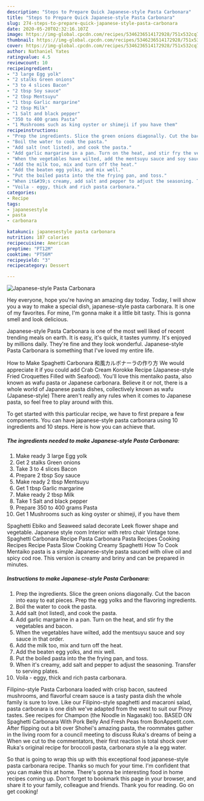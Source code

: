 ```yaml
---
description: "Steps to Prepare Quick Japanese-style Pasta Carbonara"
title: "Steps to Prepare Quick Japanese-style Pasta Carbonara"
slug: 274-steps-to-prepare-quick-japanese-style-pasta-carbonara
date: 2020-05-20T02:32:16.107Z
image: https://img-global.cpcdn.com/recipes/5346236514172928/751x532cq70/japanese-style-pasta-carbonara-recipe-main-photo.jpg
thumbnail: https://img-global.cpcdn.com/recipes/5346236514172928/751x532cq70/japanese-style-pasta-carbonara-recipe-main-photo.jpg
cover: https://img-global.cpcdn.com/recipes/5346236514172928/751x532cq70/japanese-style-pasta-carbonara-recipe-main-photo.jpg
author: Nathaniel Yates
ratingvalue: 4.5
reviewcount: 10
recipeingredient:
- "3 large Egg yolk"
- "2 stalks Green onions"
- "3 to 4 slices Bacon"
- "2 tbsp Soy sauce"
- "2 tbsp Mentsuyu"
- "1 tbsp Garlic margarine"
- "2 tbsp Milk"
- "1 Salt and black pepper"
- "350 to 400 grams Pasta"
- "1 Mushrooms such as king oyster or shimeji if you have them"
recipeinstructions:
- "Prep the ingredients. Slice the green onions diagonally. Cut the bacon into easy to eat pieces. Prep the egg yolks and the flavoring ingredients."
- "Boil the water to cook the pasta."
- "Add salt (not listed), and cook the pasta."
- "Add garlic margarine in a pan. Turn on the heat, and stir fry the vegetables and bacon."
- "When the vegetables have wilted, add the mentsuyu sauce and soy sauce in that order."
- "Add the milk too, mix and turn off the heat."
- "Add the beaten egg yolks, and mix well."
- "Put the boiled pasta into the the frying pan, and toss."
- "When it&#39;s creamy, add salt and pepper to adjust the seasoning. Transfer to serving plates."
- "Voila - eggy, thick and rich pasta carbonara."
categories:
- Recipe
tags:
- japanesestyle
- pasta
- carbonara

katakunci: japanesestyle pasta carbonara 
nutrition: 187 calories
recipecuisine: American
preptime: "PT12M"
cooktime: "PT56M"
recipeyield: "3"
recipecategory: Dessert

---
```



![Japanese-style Pasta Carbonara](https://img-global.cpcdn.com/recipes/5346236514172928/751x532cq70/japanese-style-pasta-carbonara-recipe-main-photo.jpg)

Hey everyone, hope you're having an amazing day today. Today, I will show you a way to make a special dish, japanese-style pasta carbonara. It is one of my favorites. For mine, I'm gonna make it a little bit tasty. This is gonna smell and look delicious.

Japanese-style Pasta Carbonara is one of the most well liked of recent trending meals on earth. It is easy, it's quick, it tastes yummy. It's enjoyed by millions daily. They're fine and they look wonderful. Japanese-style Pasta Carbonara is something that I've loved my entire life.

How to Make Spaghetti Carbonara 和風カルボナーラの作り方 We would appreciate it if you could add Crab Cream Korokke Recipe (Japanese-style Fried Croquettes Filled with Seafood). You&#39;ll love this mentaiko pasta, also known as wafu pasta or Japanese carbonara. Believe it or not, there is a whole world of Japanese pasta dishes, collectively known as wafu (Japanese-style) There aren&#39;t really any rules when it comes to Japanese pasta, so feel free to play around with this.


To get started with this particular recipe, we have to first prepare a few components. You can have japanese-style pasta carbonara using 10 ingredients and 10 steps. Here is how you can achieve that.

<!--inarticleads1-->

##### The ingredients needed to make Japanese-style Pasta Carbonara:

1. Make ready 3 large Egg yolk
1. Get 2 stalks Green onions
1. Take 3 to 4 slices Bacon
1. Prepare 2 tbsp Soy sauce
1. Make ready 2 tbsp Mentsuyu
1. Get 1 tbsp Garlic margarine
1. Make ready 2 tbsp Milk
1. Take 1 Salt and black pepper
1. Prepare 350 to 400 grams Pasta
1. Get 1 Mushrooms such as king oyster or shimeji, if you have them


Spaghetti Ebiko and Seaweed salad decorate Leek flower shape and vegetable. Japanese style room Interior with retro chair Vintage tone. Spaghetti Carbonara Recipe Pasta Carbonara Pasta Recipes Cooking Recipes Recipe Pasta Slow Cooking Creamy Spaghetti How To Cook Mentaiko pasta is a simple Japanese-style pasta sauced with olive oil and spicy cod roe. This version is creamy and briny and can be prepared in minutes. 

<!--inarticleads2-->

##### Instructions to make Japanese-style Pasta Carbonara:

1. Prep the ingredients. Slice the green onions diagonally. Cut the bacon into easy to eat pieces. Prep the egg yolks and the flavoring ingredients.
1. Boil the water to cook the pasta.
1. Add salt (not listed), and cook the pasta.
1. Add garlic margarine in a pan. Turn on the heat, and stir fry the vegetables and bacon.
1. When the vegetables have wilted, add the mentsuyu sauce and soy sauce in that order.
1. Add the milk too, mix and turn off the heat.
1. Add the beaten egg yolks, and mix well.
1. Put the boiled pasta into the the frying pan, and toss.
1. When it&#39;s creamy, add salt and pepper to adjust the seasoning. Transfer to serving plates.
1. Voila - eggy, thick and rich pasta carbonara.


Filipino-style Pasta Carbonara loaded with crisp bacon, sauteed mushrooms, and flavorful cream sauce is a tasty pasta dish the whole family is sure to love. Like our Filipino-style spaghetti and macaroni salad, pasta carbonara is one dish we&#39;ve adapted from the west to suit our Pinoy tastes. See recipes for Champon (the Noodle in Nagasaki) too. BASED ON Spaghetti Carbonara With Pork Belly And Fresh Peas from BonAppetit.com. After flipping out a bit over Shohei&#39;s amazing pasta, the roommates gather in the living room for a council meeting to discuss Ruka&#39;s dreams of being a When we cut to the commentators, their first reaction is total shock over Ruka&#39;s original recipe for broccoli pasta, carbonara style a la egg water. 

So that is going to wrap this up with this exceptional food japanese-style pasta carbonara recipe. Thanks so much for your time. I'm confident that you can make this at home. There's gonna be interesting food in home recipes coming up. Don't forget to bookmark this page in your browser, and share it to your family, colleague and friends. Thank you for reading. Go on get cooking!
